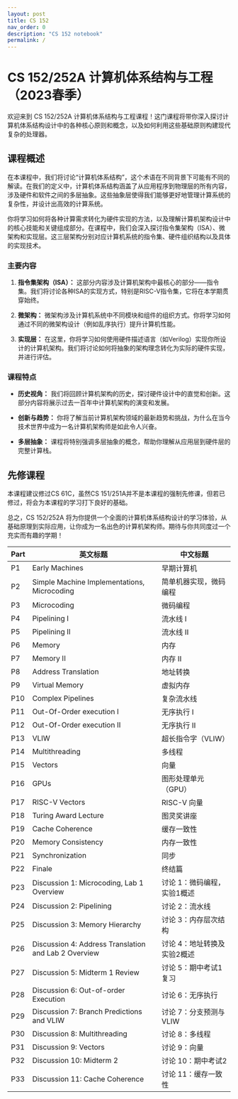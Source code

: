 ```yaml
---
layout: post
title: CS 152
nav_order: 0
description: "CS 152 notebook"
permalink: /
---
```




# CS 152/252A 计算机体系结构与工程（2023春季）

欢迎来到 CS 152/252A 计算机体系结构与工程课程！这门课程将带你深入探讨计算机体系结构设计中的各种核心原则和概念，以及如何利用这些基础原则构建现代复杂的处理器。

## 课程概述

在本课程中，我们将讨论“计算机体系结构”，这个术语在不同背景下可能有不同的解读。在我们的定义中，计算机体系结构涵盖了从应用程序到物理层的所有内容，涉及硬件和软件之间的多层抽象。这些抽象层使得我们能够更好地管理计算系统的复杂性，并设计出高效的计算系统。

你将学习如何将各种计算需求转化为硬件实现的方法，以及理解计算机架构设计中的核心技能和关键组成部分。在课程中，我们会深入探讨指令集架构（ISA）、微架构和实现层。这三层架构分别对应计算机系统的指令集、硬件组织结构以及具体的实现技术。

### 主要内容

1. **指令集架构（ISA）：** 这部分内容涉及计算机架构中最核心的部分——指令集。我们将讨论各种ISA的实现方式，特别是RISC-V指令集，它将在本学期贯穿始终。

2. **微架构：** 微架构涉及计算机系统中不同模块和组件的组织方式。你将学习如何通过不同的微架构设计（例如乱序执行）提升计算机性能。

3. **实现层：** 在这里，你将学习如何使用硬件描述语言（如Verilog）实现你所设计的计算机架构。我们将讨论如何将抽象的架构理念转化为实际的硬件实现，并进行评估。

### 课程特点

- **历史视角：** 我们将回顾计算机架构的历史，探讨硬件设计中的直觉和创新。这部分内容将展示过去一百年中计算机架构的演变和发展。

- **创新与趋势：** 你将了解当前计算机架构领域的最新趋势和挑战，为什么在当今技术世界中成为一名计算机架构师是如此令人兴奋。

- **多层抽象：** 课程将特别强调多层抽象的概念，帮助你理解从应用层到硬件层的完整计算栈。

## 先修课程

本课程建议修过CS 61C，虽然CS 151/251A并不是本课程的强制先修课，但若已修过，将会为本课程的学习打下良好的基础。

总之，CS 152/252A 将为你提供一个全面的计算机体系结构设计的学习体验，从基础原理到实际应用，让你成为一名出色的计算机架构师。期待与你共同度过一个充实而有趣的学期！

| Part | 英文标题                                             | 中文标题                    |
| ---- | ---------------------------------------------------- | --------------------------- |
| P1   | Early Machines                                       | 早期计算机                  |
| P2   | Simple Machine Implementations, Microcoding          | 简单机器实现，微码编程      |
| P3   | Microcoding                                          | 微码编程                    |
| P4   | Pipelining I                                         | 流水线 I                    |
| P5   | Pipelining II                                        | 流水线 II                   |
| P6   | Memory                                               | 内存                        |
| P7   | Memory II                                            | 内存 II                     |
| P8   | Address Translation                                  | 地址转换                    |
| P9   | Virtual Memory                                       | 虚拟内存                    |
| P10  | Complex Pipelines                                    | 复杂流水线                  |
| P11  | Out-Of-Order execution I                             | 无序执行 I                  |
| P12  | Out-Of-Order execution II                            | 无序执行 II                 |
| P13  | VLIW                                                 | 超长指令字（VLIW）          |
| P14  | Multithreading                                       | 多线程                      |
| P15  | Vectors                                              | 向量                        |
| P16  | GPUs                                                 | 图形处理单元（GPU）         |
| P17  | RISC-V Vectors                                       | RISC-V 向量                 |
| P18  | Turing Award Lecture                                 | 图灵奖讲座                  |
| P19  | Cache Coherence                                      | 缓存一致性                  |
| P20  | Memory Consistency                                   | 内存一致性                  |
| P21  | Synchronization                                      | 同步                        |
| P22  | Finale                                               | 终结篇                      |
| P23  | Discussion 1: Microcoding, Lab 1 Overview            | 讨论 1：微码编程，实验1概述 |
| P24  | Discussion 2: Pipelining                             | 讨论 2：流水线              |
| P25  | Discussion 3: Memory Hierarchy                       | 讨论 3：内存层次结构        |
| P26  | Discussion 4: Address Translation and Lab 2 Overview | 讨论 4：地址转换及实验2概述 |
| P27  | Discussion 5: Midterm 1 Review                       | 讨论 5：期中考试1复习       |
| P28  | Discussion 6: Out-of-order Execution                 | 讨论 6：无序执行            |
| P29  | Discussion 7: Branch Predictions and VLIW            | 讨论 7：分支预测与VLIW      |
| P30  | Discussion 8: Multithreading                         | 讨论 8：多线程              |
| P31  | Discussion 9: Vectors                                | 讨论 9：向量                |
| P32  | Discussion 10: Midterm 2                             | 讨论 10：期中考试2          |
| P33  | Discussion 11: Cache Coherence                       | 讨论 11：缓存一致性         |
